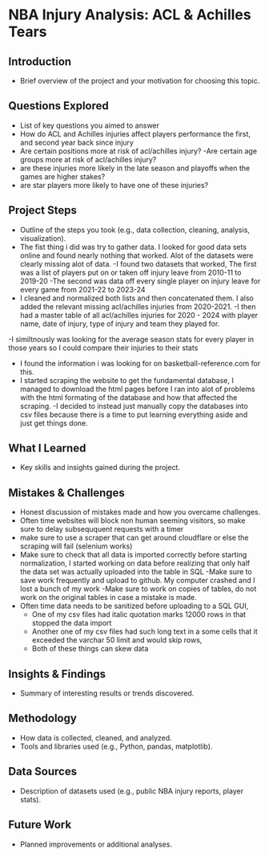 # NBA Injury Analysis: ACL & Achilles Tears

## Introduction
- Brief overview of the project and your motivation for choosing this topic.

## Questions Explored
- List of key questions you aimed to answer
- How do ACL and Achilles injuries affect players performance the first, and second year back since injury
- Are certain positions more at risk of acl/achilles injury?
-Are certain age groups more at risk of acl/achilles injury?
- are these injuries more likely in the late season and playoffs when the games are higher stakes? 
- are star players more likely to have one of these injuries?

## Project Steps
- Outline of the steps you took (e.g., data collection, cleaning, analysis, visualization).
- The fist thing i did was try to gather data. I looked for good data sets online and found nearly nothing that worked. Alot of the datasets were clearly missing alot of data.
-I found two datasets that worked, The first was a list of players put on or taken off injury leave
from 2010-11 to 2019-20
-The second was data off every single player on injury leave for every game from 2021-22 to 2023-24
- I cleaned and normalized both lists and then concatenated them. I also added the relevant missing acl/achilles injuries from 2020-2021.
-I then had a master table of all acl/achilles injuries for 2020 - 2024 with player name, date of injury, type of injury and team they played for.

-I similtnously was looking for the average season stats for every player in those years so I could compare their injuries to their stats
- I found the information i was looking for on basketball-reference.com for this. 
- I started scraping the website to get the fundamental database, I managed to download the html pages before I ran into alot of problems with the html formating of the database and how that affected the scraping.
-I decided to instead just manually copy the databases into csv files because there is a time to put learning everything aside and just get things done.

## What I Learned
- Key skills and insights gained during the project.

## Mistakes & Challenges
- Honest discussion of mistakes made and how you overcame challenges.
- Often time websites will block non human seeming visitors, so make sure to delay subseququent requests with a timer
- make sure to use a scraper that can get around cloudflare or else the scraping will fail (selenium works)
- Make sure to check that all data is imported correctly before starting normalization, I started working on data before realizing that only half the data set was actually uploaded into the table in SQL
-Make sure to save work frequently and upload to github. My computer crashed  and I lost a bunch of my work
-Make sure to work on copies of tables, do not work on the original tables in case a mistake is made.
- Often time data needs to be sanitized before uploading to a SQL GUI, 
    - One of my csv files had italic quotation marks 12000 rows in that stopped the data import
    - Another one of my csv files had such long text in a some cells that it exceeded the varchar 50 limit and would skip rows,
    - Both of these things can skew data

## Insights & Findings
- Summary of interesting results or trends discovered.

## Methodology
- How data is collected, cleaned, and analyzed.
- Tools and libraries used (e.g., Python, pandas, matplotlib).

## Data Sources
- Description of datasets used (e.g., public NBA injury reports, player stats).

## Future Work
- Planned improvements or additional analyses.
